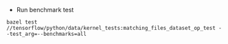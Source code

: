 - Run benchmark test
```
bazel test //tensorflow/python/data/kernel_tests:matching_files_dataset_op_test --test_arg=--benchmarks=all
```
